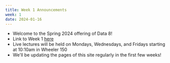 ```yaml
---
title: Week 1 Announcements
week: 1
date: 2024-01-16
---
```


* Welcome to the Spring 2024 offering of Data 8!
* Link to Week 1 [here](https://www.data8.org/fa23/index.html#week-1)
* Live lectures will be held on Mondays, Wednesdays, and Fridays starting at 10:10am in Wheeler 150
* We'll be updating the pages of this site regularly in the first few weeks!
